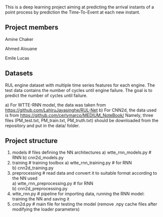 This is a deep learning project aiming at predicting the arrival instants of a point process by prediction the Time-To-Event at each new instant.

## Project members
Amine Chaker

Ahmed Alouane

Emile Lucas

## Datasets
RUL engine dataset with multiple time series features for each engine. The test data contains the number of cycles until engine failure. The goal is to predict the number of cycles until failure.

a) For WTTE-RNN model, the data was taken from https://github.com/LahiruJayasinghe/RUL-Net
b) For CNN2d, the data used is from 
https://github.com/cerlymarco/MEDIUM_NoteBook/
Namely, three files (PM_test.txt, PM_train.txt, PM_truth.txt) should be downloaded from the repository and put in the data/ folder.

## Project structure  
1) models  # files defining the NN architectures
    a) wtte_rnn_models.py  # RNN
    b) cnn2d_models.py
2) training  # training toolbox
    a) wtte_rnn_training.py  # for RNN  
    b) cnn2d_training.py
3) preprocessing   # read data and convert it to suitable format according to the NN used  
    a) wtte_rnn_preprocessing.py   # for RNN  
    b) cnn2d_preprocessing.py
4) wtte_rnn.py   # pipeline for importing data, running the RNN model: training the NN and saving it  
5) cnn2d.py # main file for testing the model (remove .npy cache files after modifying the loader parameters)
